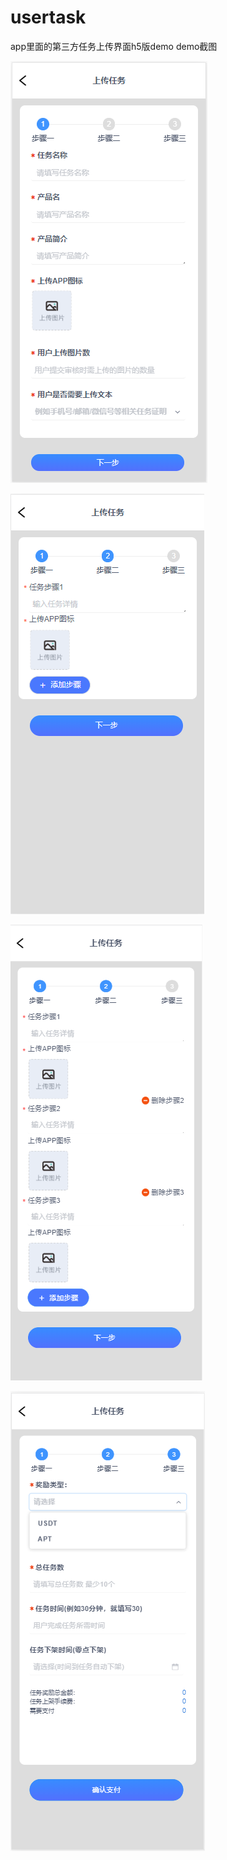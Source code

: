 # usertask
app里面的第三方任务上传界面h5版demo
demo截图

![image](https://github.com/Judy33/usertask/raw/master/1.png)

![image](https://github.com/Judy33/usertask/raw/master/2.png)

![image](https://github.com/Judy33/usertask/raw/master/3.png)

![image](https://github.com/Judy33/usertask/raw/master/4.png)
